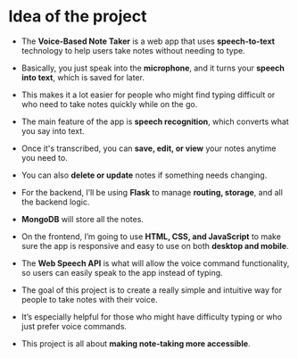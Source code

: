 # Idea of the project

- The **Voice-Based Note Taker** is a web app that uses **speech-to-text** technology to help users take notes without needing to type.
     
- Basically, you just speak into the **microphone**, and it turns your **speech into text**, which is saved for later. 
    
- This makes it a lot easier for people who might find typing difficult or who need to take notes quickly while on the go.
        
- The main feature of the app is **speech recognition**, which converts what you say into text.

-  Once it's transcribed, you can **save, edit, or view** your notes anytime you need to. 

- You can also **delete or update** notes if something needs changing.

- For the backend, I’ll be using **Flask** to manage **routing, storage**, and all the backend logic. 

- **MongoDB** will store all the notes.

-  On the frontend, I’m going to use **HTML, CSS, and JavaScript** to make sure the app is responsive and easy to use on both **desktop and mobile**.
 
- The **Web Speech API** is what will allow the voice command functionality, so users can easily speak to the app instead of typing.

- The goal of this project is to create a really simple and intuitive way for people to take notes with their voice.

-  It’s especially helpful for those who might have difficulty typing or who just prefer voice commands. 

- This project is all about **making note-taking more accessible**.